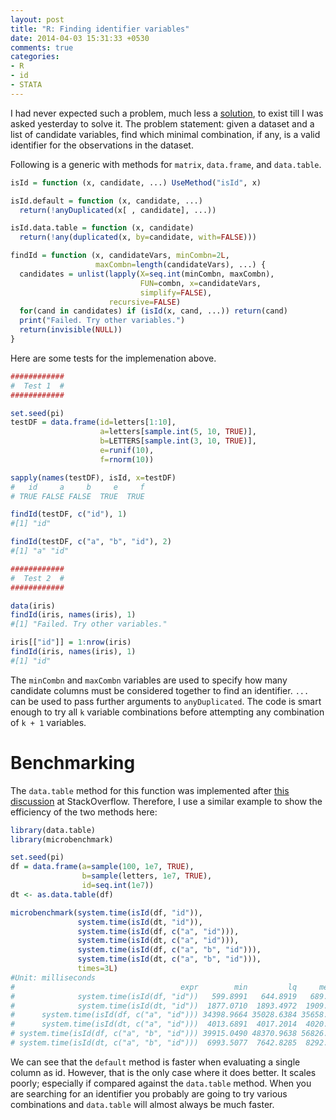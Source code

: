 ```yaml
---
layout: post
title: "R: Finding identifier variables"
date: 2014-04-03 15:31:33 +0530
comments: true
categories: 
- R
- id
- STATA
---
```


I had never expected such a problem, much less a [solution][isid], to exist
till I was asked yesterday to solve it. The problem statement: given a dataset
and a list of candidate variables, find which minimal combination, if any, is a
valid identifier for the observations in the dataset.

<!--more-->

Following is a generic with methods for `matrix`, `data.frame`, and `data.table`.

```r Implementations of isId & findId
isId = function (x, candidate, ...) UseMethod("isId", x)

isId.default = function (x, candidate, ...)
  return(!anyDuplicated(x[ , candidate], ...))

isId.data.table = function (x, candidate)
  return(!any(duplicated(x, by=candidate, with=FALSE)))

findId = function (x, candidateVars, minCombn=2L,
                   maxCombn=length(candidateVars), ...) {
  candidates = unlist(lapply(X=seq.int(minCombn, maxCombn),
                             FUN=combn, x=candidateVars,
                             simplify=FALSE),
                      recursive=FALSE)
  for(cand in candidates) if (isId(x, cand, ...)) return(cand)
  print("Failed. Try other variables.")
  return(invisible(NULL))
}
```

Here are some tests for the implemenation above.

```r Testing the functions
############
#  Test 1  #
############

set.seed(pi)
testDF = data.frame(id=letters[1:10],
                    a=letters[sample.int(5, 10, TRUE)],
                    b=LETTERS[sample.int(3, 10, TRUE)],
                    e=runif(10),
                    f=rnorm(10))

sapply(names(testDF), isId, x=testDF)
#   id     a     b     e     f 
# TRUE FALSE FALSE  TRUE  TRUE

findId(testDF, c("id"), 1)
#[1] "id"

findId(testDF, c("a", "b", "id"), 2)
#[1] "a" "id"

############
#  Test 2  #
############

data(iris)
findId(iris, names(iris), 1)
#[1] "Failed. Try other variables."

iris[["id"]] = 1:nrow(iris)
findId(iris, names(iris), 1)
#[1] "id"
```

The `minCombn` and `maxCombn` variables are used to specify how many candidate
columns must be considered together to find an identifier. `...` can be used to
pass further arguments to `anyDuplicated`. The code is smart enough to try all
`k` variable combinations before attempting any combination of `k + 1`
variables.

# Benchmarking

The `data.table` method for this function was implemented after [this discussion][idso]
at StackOverflow. Therefore, I use a similar example to show the efficiency of
the two methods here:

```r Benchmarking data.frame vs. data.table
library(data.table)
library(microbenchmark)

set.seed(pi)
df = data.frame(a=sample(100, 1e7, TRUE), 
                b=sample(letters, 1e7, TRUE), 
                id=seq.int(1e7))
dt <- as.data.table(df)

microbenchmark(system.time(isId(df, "id")),
               system.time(isId(dt, "id")),
               system.time(isId(df, c("a", "id"))),
               system.time(isId(dt, c("a", "id"))),
               system.time(isId(df, c("a", "b", "id"))),
               system.time(isId(dt, c("a", "b", "id"))),
               times=3L)
#Unit: milliseconds
#                                     expr        min         lq     median          uq        max neval
#              system.time(isId(df, "id"))   599.8991   644.8919   689.8848    808.0744   926.2641     3
#              system.time(isId(dt, "id"))  1877.0710  1893.4972  1909.9234   2843.8230  3777.7225     3
#      system.time(isId(df, c("a", "id"))) 34398.9664 35028.6384 35658.3105  52713.9050 69769.4995     3
#      system.time(isId(dt, c("a", "id")))  4013.6891  4017.2014  4020.7137   4027.9836  4035.2535     3
# system.time(isId(df, c("a", "b", "id"))) 39915.0490 48370.9638 56826.8785  70350.0956 83873.3127     3
# system.time(isId(dt, c("a", "b", "id")))  6993.5077  7642.8285  8292.1493   8342.6799  8393.2105     3
```

We can see that the `default` method is faster when evaluating a single column
as id. However, that is the only case where it does better. It scales poorly;
especially if compared against the `data.table` method. When you are searching
for an identifier you probably are going to try various combinations and
`data.table` will almost always be much faster.

<!--links-->
[isid]: http://www.stata.com/help.cgi?isid
[idso]: http://stackoverflow.com/questions/22834725/r-checking-if-a-set-of-variables-forms-a-unique-index
